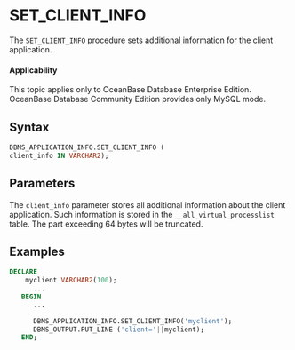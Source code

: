 # SET_CLIENT_INFO

The `SET_CLIENT_INFO` procedure sets additional information for the client application.

<main id="notice" >
    <h4>Applicability</h4>
    <p>This topic applies only to OceanBase Database Enterprise Edition. OceanBase Database Community Edition provides only MySQL mode. </p>
  </main>

## Syntax

```sql
DBMS_APPLICATION_INFO.SET_CLIENT_INFO (
client_info IN VARCHAR2);
```


## Parameters

The `client_info` parameter stores all additional information about the client application. Such information is stored in the `__all_virtual_processlist` table. The part exceeding 64 bytes will be truncated.

## Examples

```sql
DECLARE
    myclient VARCHAR2(100);
      ...
   BEGIN
      ...

      DBMS_APPLICATION_INFO.SET_CLIENT_INFO('myclient');
      DBMS_OUTPUT.PUT_LINE ('client='||myclient);
   END;  
```
